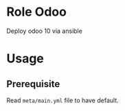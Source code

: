 # Role Odoo

Deploy odoo 10 via ansible


# Usage

## Prerequisite

Read ```meta/main.yml``` file to have default.
